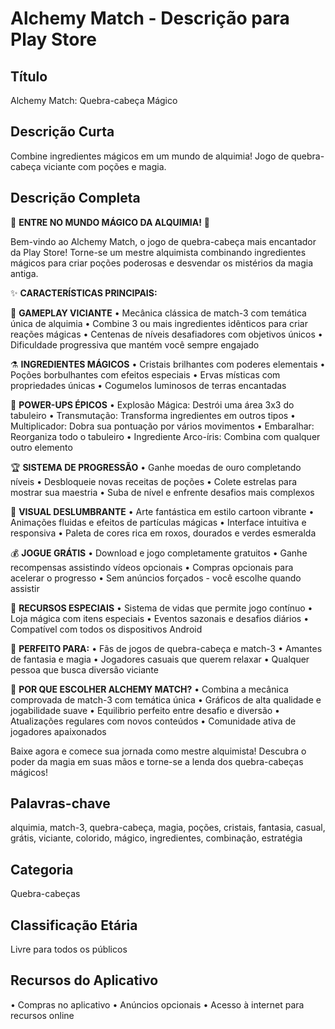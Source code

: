 # Alchemy Match - Descrição para Play Store

## Título
Alchemy Match: Quebra-cabeça Mágico

## Descrição Curta
Combine ingredientes mágicos em um mundo de alquimia! Jogo de quebra-cabeça viciante com poções e magia.

## Descrição Completa

🧪 **ENTRE NO MUNDO MÁGICO DA ALQUIMIA!** 🧪

Bem-vindo ao Alchemy Match, o jogo de quebra-cabeça mais encantador da Play Store! Torne-se um mestre alquimista combinando ingredientes mágicos para criar poções poderosas e desvendar os mistérios da magia antiga.

✨ **CARACTERÍSTICAS PRINCIPAIS:**

🔮 **GAMEPLAY VICIANTE**
• Mecânica clássica de match-3 com temática única de alquimia
• Combine 3 ou mais ingredientes idênticos para criar reações mágicas
• Centenas de níveis desafiadores com objetivos únicos
• Dificuldade progressiva que mantém você sempre engajado

⚗️ **INGREDIENTES MÁGICOS**
• Cristais brilhantes com poderes elementais
• Poções borbulhantes com efeitos especiais
• Ervas místicas com propriedades únicas
• Cogumelos luminosos de terras encantadas

💎 **POWER-UPS ÉPICOS**
• Explosão Mágica: Destrói uma área 3x3 do tabuleiro
• Transmutação: Transforma ingredientes em outros tipos
• Multiplicador: Dobra sua pontuação por vários movimentos
• Embaralhar: Reorganiza todo o tabuleiro
• Ingrediente Arco-íris: Combina com qualquer outro elemento

🏆 **SISTEMA DE PROGRESSÃO**
• Ganhe moedas de ouro completando níveis
• Desbloqueie novas receitas de poções
• Colete estrelas para mostrar sua maestria
• Suba de nível e enfrente desafios mais complexos

🎨 **VISUAL DESLUMBRANTE**
• Arte fantástica em estilo cartoon vibrante
• Animações fluidas e efeitos de partículas mágicas
• Interface intuitiva e responsiva
• Paleta de cores rica em roxos, dourados e verdes esmeralda

💰 **JOGUE GRÁTIS**
• Download e jogo completamente gratuitos
• Ganhe recompensas assistindo vídeos opcionais
• Compras opcionais para acelerar o progresso
• Sem anúncios forçados - você escolhe quando assistir

🌟 **RECURSOS ESPECIAIS**
• Sistema de vidas que permite jogo contínuo
• Loja mágica com itens especiais
• Eventos sazonais e desafios diários
• Compatível com todos os dispositivos Android

📱 **PERFEITO PARA:**
• Fãs de jogos de quebra-cabeça e match-3
• Amantes de fantasia e magia
• Jogadores casuais que querem relaxar
• Qualquer pessoa que busca diversão viciante

🎯 **POR QUE ESCOLHER ALCHEMY MATCH?**
• Combina a mecânica comprovada de match-3 com temática única
• Gráficos de alta qualidade e jogabilidade suave
• Equilibrio perfeito entre desafio e diversão
• Atualizações regulares com novos conteúdos
• Comunidade ativa de jogadores apaixonados

Baixe agora e comece sua jornada como mestre alquimista! Descubra o poder da magia em suas mãos e torne-se a lenda dos quebra-cabeças mágicos!

## Palavras-chave
alquimia, match-3, quebra-cabeça, magia, poções, cristais, fantasia, casual, grátis, viciante, colorido, mágico, ingredientes, combinação, estratégia

## Categoria
Quebra-cabeças

## Classificação Etária
Livre para todos os públicos

## Recursos do Aplicativo
• Compras no aplicativo
• Anúncios opcionais
• Acesso à internet para recursos online

